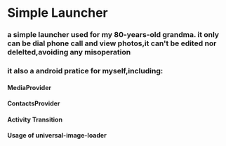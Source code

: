 # Simple Launcher
### a simple launcher used for my 80-years-old grandma. it only can be dial phone call and view photos,it can't be edited nor delelted,avoiding any misoperation

### it also a android pratice for myself,including:
#### MediaProvider
#### ContactsProvider
#### Activity Transition
#### Usage of universal-image-loader